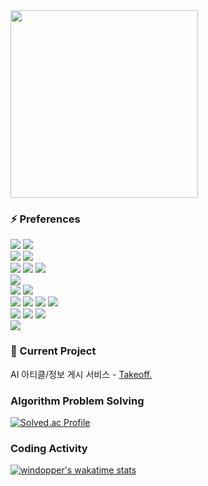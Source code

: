 

<img width="300" src="https://img1.daumcdn.net/thumb/R1280x0/?scode=mtistory2&fname=https%3A%2F%2Fblog.kakaocdn.net%2Fdn%2FbQkf1K%2FbtqDPXS1Qyj%2Fompc4qYBOkAS5U1JhNR8b1%2Fimg.gif"/>

### ⚡ Preferences
<img src="https://img.shields.io/badge/typescript-3178C6?style=for-the-badge&logo=typescript&logoColor=white"> <img src="https://img.shields.io/badge/python-3776AB?style=for-the-badge&logo=python&logoColor=white">
<br/>
<img src="https://img.shields.io/badge/react-61DAFB?style=for-the-badge&logo=react&logoColor=black">
<img src="https://img.shields.io/badge/Next.js-000000?style=for-the-badge&logo=next.js&logoColor=white">
<br />
<img src="https://img.shields.io/badge/redux-764ABC?style=for-the-badge&logo=redux&logoColor=white">
<img src="https://img.shields.io/badge/three.js-000000?style=for-the-badge&logo=threedotjs&logoColor=white">
<img src="https://img.shields.io/badge/swr-000000?style=for-the-badge&logo=swr&logoColor=white">
<br />
<img src="https://img.shields.io/badge/fastapi-009688?style=for-the-badge&logo=fastapi&logoColor=white">
<br />
<img src="https://img.shields.io/badge/tailwindcss-06B6D4?style=for-the-badge&logo=tailwindcss&logoColor=white">
<img src="https://img.shields.io/badge/d3.js-F9A03C?style=for-the-badge&logo=d3&logoColor=white">
<br />
<img src="https://img.shields.io/badge/github%20actions-2088FF?style=for-the-badge&logo=githubactions&logoColor=white">
<img src="https://img.shields.io/badge/cloudflare-F38020?style=for-the-badge&logo=cloudflare&logoColor=white">
<img src="https://img.shields.io/badge/google%20cloud-4285F4?style=for-the-badge&logo=googlecloud&logoColor=white">
<img src="https://img.shields.io/badge/vercel-000000?style=for-the-badge&logo=vercel&logoColor=white">
<br />
<img src="https://img.shields.io/badge/drizzle-C5F74F?style=for-the-badge&logo=drizzle&logoColor=black">
<img src="https://img.shields.io/badge/docker-2496ED?style=for-the-badge&logo=docker&logoColor=white">
<img src="https://img.shields.io/badge/git-F05032?style=for-the-badge&logo=git&logoColor=white">
<br />
<img src="https://img.shields.io/badge/langchain-1C3C3C?style=for-the-badge&logo=langchain&logoColor=white">
<br />


### 🚀 Current Project
AI 아티클/정보 게시 서비스 - [Takeoff.](https://ai-takeoff.dev/)



### Algorithm Problem Solving
[![Solved.ac Profile](http://mazassumnida.wtf/api/v2/generate_badge?boj=lilack)](https://solved.ac/lilack)

### Coding Activity
[![windopper's wakatime stats](https://github-readme-stats.vercel.app/api/wakatime?username=018d8d2d-9767-40a2-bdc2-70d07495d8a8&layout=compact)](https://wakatime.com/@windopper)

